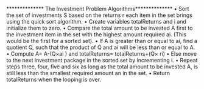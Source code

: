 ************** The Investment Problem Algorithms**************
•	Sort the set of investments S based on the returns r each item in the set brings using the quick sort algorithm. 
•	Create variables totalReturns and i and initialize them to zero.
•	Compare the total amount to be invested A first to the investment item in the set with the highest amount required ai. (This would be the first for a sorted set).
•	If A is greater than or equal to ai, find a quotient Q, such that the product of Q and ai will be less than or equal to A.
•	 Compute A= A-(Q×ai ) and totalReturns= totalReturns+(Q× ri)
•	 Else move to the next investment package in the sorted set by incrementing i.
•	Repeat steps three, four, five and six as long as the total amount to be invested A, is still less than the smallest required amount an in the set.
•	Return totalReturns when the looping is over.
